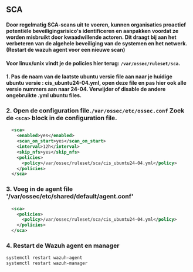 ## SCA
#### Door regelmatig SCA-scans uit te voeren, kunnen organisaties proactief potentiële beveiligingsrisico's identificeren en aanpakken voordat ze worden misbruikt door kwaadwillende actoren. Dit draagt bij aan het verbeteren van de algehele beveiliging van de systemen en het netwerk. (Restart de wazuh agent voor een nieuwe scan)


#### Voor linux/unix vindt je de policies hier terug: `/var/ossec/ruleset/sca`.


#### 1. Pas de naam van de laatste ubuntu versie file aan naar je huidige ubuntu versie : cis_ubuntu24-04.yml, open deze file en pas hier ook alle versie nummers aan naar 24-04. Verwijder of disable de andere ongebruikte .yml ubuntu files.

### 2. Open de configuration file.`/var/ossec/etc/ossec.conf` Zoek de `<sca>` block in de configuration file.
```xml
  <sca>
    <enabled>yes</enabled>
    <scan_on_start>yes</scan_on_start>
    <interval>12h</interval>
    <skip_nfs>yes</skip_nfs>
    <policies>
      <policy>/var/ossec/ruleset/sca/cis_ubuntu24-04.yml</policy>
    </policies>
  </sca>
```

### 3. Voeg in de agent file '/var/ossec/etc/shared/default/agent.conf'
```xml
  <sca>
    <policies>
      <policy>/var/ossec/ruleset/sca/cis_ubuntu24-04.yml</policy>
    </policies>
  </sca>
```

### 4. Restart de Wazuh agent en manager
```bash
systemctl restart wazuh-agent
systemctl restart wazuh-manager
```
